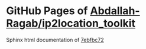 GitHub Pages of [Abdallah-Ragab/ip2location_toolkit](https://github.com/Abdallah-Ragab/ip2location_toolkit.git)
===
Sphinx html documentation of [7ebfbc72](https://github.com/Abdallah-Ragab/ip2location_toolkit/tree/7ebfbc725d1e6dee4dd0df798bbc2d1ada74d593)
